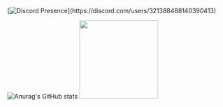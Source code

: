[![Discord Presence](https://lanyard-profile-readme.vercel.app/api/321388488140390413?animated=true&hideDiscrim=true&borderRadius=30px&idleMessage=Probably%20doing%20something%20else...)](https://discord.com/users/321388488140390413)
  
![Anurag's GitHub stats](https://github-readme-stats.vercel.app/api?username=kaizeyfxy&show_icons=true&theme=dracula)   <img height="180em" src="https://github-readme-stats-eight-theta.vercel.app/api/top-langs/?username=kaizeyfxy&layout=compact&langs_count=8&theme=algolia"/>


